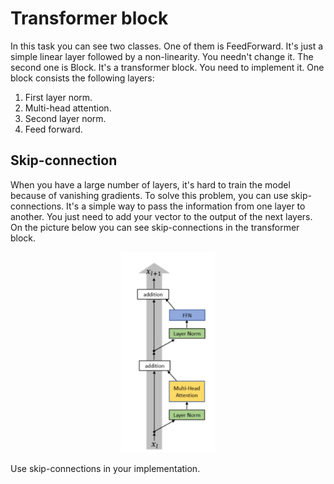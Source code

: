 # Transformer block

In this task you can see two classes. One of them is FeedForward. It's just a simple linear layer followed by a
non-linearity. You needn't change it. The second one is Block. It's a transformer block. You need to
implement it. One block consists the following layers:

1) First layer norm.
2) Multi-head attention.
3) Second layer norm.
4) Feed forward.

## Skip-connection

When you have a large number of layers, it's hard to train the model because of vanishing gradients. To solve this
problem, you can use skip-connections. It's a simple way to pass the information from one layer to another. You just need
to add your vector to the output of the next layers. On the picture below you can see skip-connections in the transformer block. 
<p align="center">
  <img src="img.png"  width="150" >
</p>
Use skip-connections in your implementation.